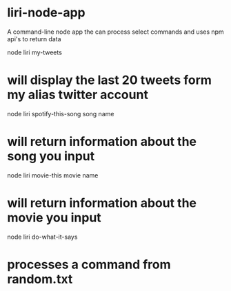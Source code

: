 # liri-node-app
A command-line node app the can process select commands and uses npm api's to return data

node liri my-tweets
# will display the last 20 tweets form my alias twitter account

node liri spotify-this-song song name
# will return information about the song you input

node liri movie-this movie name
# will return information about the movie you input

node liri do-what-it-says
# processes a command from random.txt
